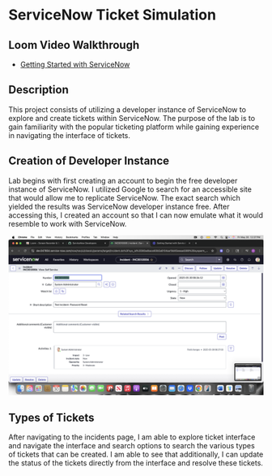 <h1>ServiceNow Ticket Simulation</h1>
<h2>Loom Video Walkthrough </h2>

- [Getting Started with ServiceNow](https://www.loom.com/share/f7445753be2e4421b9dde7523df44862)
<h2>Description</h2>
This project consists of utilizing a developer instance of ServiceNow to explore and create tickets within ServiceNow. The purpose of the lab is to gain familiarity with the popular ticketing platform while gaining experience in navigating the interface of tickets. 
<br />


<h2>Creation of Developer Instance </h2>
Lab begins with first creating an account to begin the free developer instance of ServiceNow. I utilized Google to search for an accessible site that would allow me to replicate ServiceNow. The exact search which yielded the results was ServiceNow developer instance free. After accessing this, I created an account so that I can now emulate what it would resemble to work with ServiceNow. 

![image alt](https://github.com/RichardJ7/ServiceNow-Lab/blob/9692ef965c54ee0ff6e1c2d71bc4b67a3e59c881/ServiceNow1.png)

<h2>Types of Tickets </h2>
After navigating to the incidents page, I am able to explore ticket interface and navigate the interface and search options to search the various types of tickets that can be created. I am able to see that additionally, I can update the status of the tickets directly from the interface and resolve these tickets. 



<!--
 ```diff
- text in red
+ text in green
! text in orange
# text in gray
@@ text in purple (and bold)@@
```
